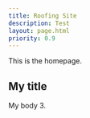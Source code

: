```yaml
---
title: Roofing Site
description: Test
layout: page.html
priority: 0.9
---
```


This is the homepage.

## My title
My body 3.